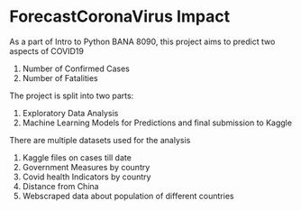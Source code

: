 # ForecastCoronaVirus Impact
As a part of Intro to Python BANA 8090, this project aims to predict two aspects of COVID19

1. Number of Confirmed Cases
2. Number of Fatalities

The project is split into two parts:
1. Exploratory Data Analysis
2. Machine Learning Models for Predictions and final submission to Kaggle

There are multiple datasets used for the analysis
1. Kaggle files on cases till date
2. Government Measures by country
3. Covid health Indicators by country
4. Distance from China
5. Webscraped data about population of different countries
